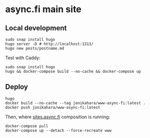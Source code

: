 # async.fi main site

## Local development

```console
sudo snap install hugo
hugo server -D # http://localhost:1313/
hugo new posts/postname.md
```

Test with Caddy:

```console
sudo snap install hugo
hugo && docker-compose build --no-cache && docker-compose up
```

## Deploy

```console
hugo
docker build --no-cache --tag jonikahara/www-async-fi:latest .
docker push jonikahara/www-async-fi:latest
```

Then, where
[sites.async.fi](https://github.com/kahara/sites.async.fi)
composition is running:

```console
docker-compose pull
docker-compose up --detach --force-recreate www
```
